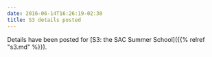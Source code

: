 ```yaml
---
date: 2016-06-14T16:26:19-02:30
title: S3 details posted
---
```


Details have been posted for
[S3: the SAC Summer School]({{% relref "s3.md" %}}).

<!--more-->
